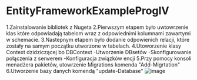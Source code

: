 # EntityFrameworkExampleProgIV
1.Zainstalowanie bibliotek z Nugeta
2.Pierwszym etapem było uwtowrzenie klas które odpowiadają tabelom wraz z odpowiednimi kolumnami zawartymi w schemacie.
3.Nastepnym etapem było dodanie odpowienich relacji, które zostały na samym początku utworzone w tabelach.
4.Utoworzenie klasy Context dzidziczącej bo DBContext
-Utworzenie DBsetów
-Skonfigurowanie połączenia z serwerem
-Konfiguracja związków encji
5.Przy pomocy konsoli menadżera pakietów, utowrzenie Migrations komenda "Add-Migrtation"
6.Utworzenie bazy danych komendą "update-Database"
![image](https://user-images.githubusercontent.com/109542805/236932297-3bd49e54-885d-4bed-901f-3cae5c03c63b.png)
